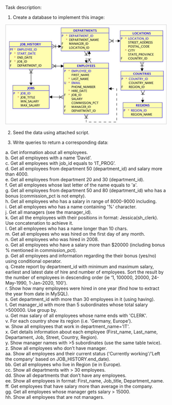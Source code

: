 Task description: 
1. Create a database to implement this image: 

![](UML_Task.jpg)

2. Seed the data using attached script.

3. Write queries to return a corresponding data:

a. Get information about all employees.  
b. Get all employees with a name ‘David’.  
c. Get all employees with job_id equals to ‘IT_PROG’.  
d. Get all employees from department 50 (department_id) and salary more than 4000.  
e. Get all employees from department 20 and 30 (department_id).  
f. Get all employees whose last letter of the name equals to 'a'.  
g. Get all employees from department 50 and 80 (department_id) who has a bonus (commission_pct is not empty).  
h. Get all employees who has a salary in range of 8000-9000 including.  
i. Get all employees who has a name containing '%' character.  
j. Get all managers (see the manager_id).  
k. Get all the employees with their positions in format: Jessica(sh_clerk). Use concatenation to achieve it.  
l. Get all employees who has a name longer than 10 chars.  
m. Get all employees who was hired on the first day of any month.  
n. Get all employees who was hired in 2008.  
o. Get all employees who have a salary more than $20000 (including bonus % mentioned in commission_pct).  
p. Get all employees and information regarding the their bonus (yes/no) using conditional operator.  
q. Create report by department_id with minimum and maximum salary, earliest and latest date of hire and number of employees. Sort the result by the number of employees in descending order (ie ‘1, 100000, 20000, 24-May-1990, 1-Jan-2020, 100’).  
r. Show how many employees were hired in one year (find how to extract the year from date in MySQL).  
s. Get department_id with more than 30 employees in it (using having).  
t. Get manager_id with more than 5 subordinates whose total salary >500000. Use group by.  
u. Get max salary of all employees whose name ends with 'CLERK'.  
v. For each country show its region (i.e. 'Germany, Europe').  
w. Show all employees that work in department_name='IT'.  
x. Get details information about each employee (First_name, Last_name, Departament, Job, Street, Country, Region).  
y. Show manager names with >5 subordinates (use the same table twice).  
z. Show all employees who don’t have manager.  
aa. Show all employees and their current status ('Currently working'/'Left the company' based on JOB_HISTORY.end_date).  
bb. Get all employees who live in Region (ie in Europe).  
cc. Show all departments with > 30 employees.    
dd. Show all departments that don’t have any employees.  
ee. Show all employees in format: First_name, Job_title, Department_name.  
ff. Get employees that have salary more than average in the company.   
gg. Get all employees whose manager gets salary > 15000.  
hh. Show all employees that are not managers.
